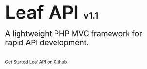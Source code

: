 <h1 style="font-size: 60px; font-weight: 600;">Leaf API <span style="font-size: 30px;">v1.1</span></h1>
<p style="font-size: 25px; margin-top: -20px; margin-bottom: 40px;">
	A lightweight PHP MVC framework for rapid API development.
</p>

[Get Started](leaf-api/?id=leafapi)
[Leaf API on Github](https://github.com/leafsphp/leafAPI)

